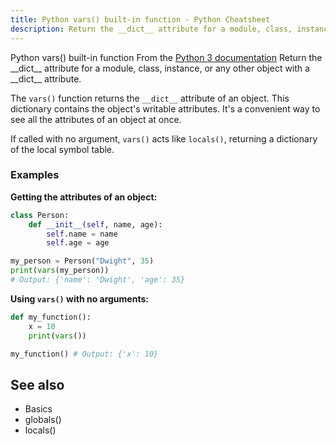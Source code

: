 ```yaml
---
title: Python vars() built-in function - Python Cheatsheet
description: Return the __dict__ attribute for a module, class, instance, or any other object with a __dict__ attribute.
---
```


<base-title :title="frontmatter.title" :description="frontmatter.description">
Python vars() built-in function
</base-title>

<base-disclaimer>
  <base-disclaimer-title>
    From the <a target="_blank" href="https://docs.python.org/3/library/functions.html#vars">Python 3 documentation</a>
  </base-disclaimer-title>
  <base-disclaimer-content>
    Return the __dict__ attribute for a module, class, instance, or any other object with a __dict__ attribute.
  </base-disclaimer-content>
</base-disclaimer>

The `vars()` function returns the `__dict__` attribute of an object. This dictionary contains the object's writable attributes. It's a convenient way to see all the attributes of an object at once.

If called with no argument, `vars()` acts like `locals()`, returning a dictionary of the local symbol table.

### Examples

**Getting the attributes of an object:**

```python
class Person:
    def __init__(self, name, age):
        self.name = name
        self.age = age

my_person = Person("Dwight", 35)
print(vars(my_person))
# Output: {'name': 'Dwight', 'age': 35}
```

**Using `vars()` with no arguments:**

```python
def my_function():
    x = 10
    print(vars())

my_function() # Output: {'x': 10}
```

## See also

- <router-link to="/cheatsheet/basics/">Basics</router-link>
- <router-link to="/builtin/globals/">globals()</router-link>
- <router-link to="/builtin/locals/">locals()</router-link>
